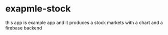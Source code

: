 # exapmle-stock
this app is example app and it produces a stock markets with a chart and a firebase backend 
